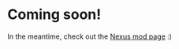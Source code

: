 # Coming soon!

In the meantime, check out the [Nexus mod page](https://www.nexusmods.com/outward/mods/203) :)
